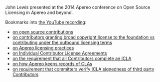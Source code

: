 John Lewis presented at the 2014 Apereo conference on Open Source Licensing in Apereo and beyond.

Bookmarks into [the YouTube recording][]:

* [on open source contributions][]
* [on contributors granting broad copyright license to the foundation vs contributing under the outbound licensing terms][license grant vs inbound equals outbound]
* [on Apereo licensing practices][]
* [on Individual Contributor License Agreements][]
* [on the requirement that all Contributors complete an ICLA][]
* [on how Apereo keeps records of CLAs][]
* [on requirement that committers verify ICLA signedness of third party Contributors][]


[the YouTube recording]: https://www.youtube.com/watch?v=Ktc3IXBat8A

[on open source contributions]: https://youtu.be/Ktc3IXBat8A?t=22m10s

[license grant vs inbound equals outbound]: https://youtu.be/Ktc3IXBat8A?t=25m58s

[on Apereo licensing practices]: https://youtu.be/Ktc3IXBat8A?t=33m32s

[on Individual Contributor License Agreements]: https://youtu.be/Ktc3IXBat8A?t=38m42s

[on the requirement that all Contributors complete an ICLA]: https://youtu.be/Ktc3IXBat8A?t=45m58s

[on how Apereo keeps records of CLAs]: https://youtu.be/Ktc3IXBat8A?t=47m16s

[on requirement that committers verify ICLA signedness of third party Contributors]: https://youtu.be/Ktc3IXBat8A?t=48m30s

